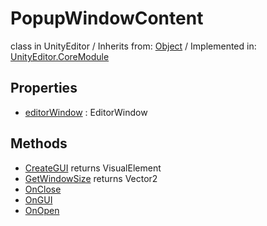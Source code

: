 # PopupWindowContent
class in UnityEditor
 / Inherits from: <a href="https://docs.unity3d.com/6000.0/Documentation/ScriptReference/Object.html">Object</a> / Implemented in: <a href="https://docs.unity3d.com/6000.0/Documentation/ScriptReference/UnityEditor.CoreModule.html">UnityEditor.CoreModule</a>
## Properties
- <a href="https://docs.unity3d.com/6000.0/Documentation/ScriptReference/PopupWindowContent-editorWindow.html">editorWindow</a> : EditorWindow
## Methods
- <a href="https://docs.unity3d.com/6000.0/Documentation/ScriptReference/PopupWindowContent.CreateGUI.html">CreateGUI</a> returns VisualElement
- <a href="https://docs.unity3d.com/6000.0/Documentation/ScriptReference/PopupWindowContent.GetWindowSize.html">GetWindowSize</a> returns Vector2
- <a href="https://docs.unity3d.com/6000.0/Documentation/ScriptReference/PopupWindowContent.OnClose.html">OnClose</a>
- <a href="https://docs.unity3d.com/6000.0/Documentation/ScriptReference/PopupWindowContent.OnGUI.html">OnGUI</a>
- <a href="https://docs.unity3d.com/6000.0/Documentation/ScriptReference/PopupWindowContent.OnOpen.html">OnOpen</a>

